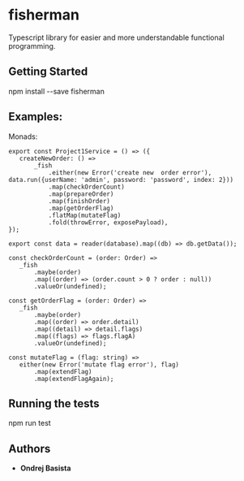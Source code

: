 # fisherman

Typescript library for easier and more understandable functional programming.

## Getting Started

npm install --save fisherman

## Examples:

Monads: 

 ```
export const Project1Service = () => ({
    createNewOrder: () =>
        _fish
            .either(new Error('create new  order error'), data.run({userName: 'admin', password: 'password', index: 2}))
            .map(checkOrderCount)
            .map(prepareOrder)
            .map(finishOrder)
            .map(getOrderFlag)
            .flatMap(mutateFlag)
            .fold(throwError, exposePayload),
});

export const data = reader(database).map((db) => db.getData());

const checkOrderCount = (order: Order) =>
    _fish
        .maybe(order)
        .map((order) => (order.count > 0 ? order : null))
        .valueOr(undefined);

const getOrderFlag = (order: Order) =>
    _fish
        .maybe(order)
        .map((order) => order.detail)
        .map((detail) => detail.flags)
        .map((flags) => flags.flagA)
        .valueOr(undefined);

const mutateFlag = (flag: string) =>
    either(new Error('mutate flag error'), flag)
        .map(extendFlag)
        .map(extendFlagAgain);
```

## Running the tests

npm run test


## Authors

* **Ondrej Basista** 


